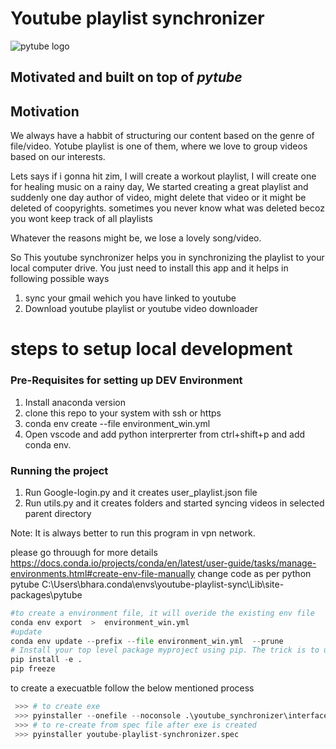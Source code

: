 
# Youtube playlist synchronizer

<img src="https://github.com/entangledcognition/youtube-playlist-syncronizer/blob/master/share.png?raw=true" alt="pytube logo" />

## Motivated and built on top of _pytube_

## Motivation

We always have a habbit of structuring our content based on the genre of file/video.
Yotube playlist is one of them, where we love to group videos based on our interests.

Lets says if i gonna hit zim, I will create a workout playlist,
I will create one for healing music on a rainy day,
We started creating a great playlist and suddenly one day author of video, might delete that video or it might be deleted of           coopyrights. sometimes you never know what was deleted becoz you wont keep track of all playlists

Whatever the reasons might be, we lose a lovely song/video.

So This youtube synchronizer helps you in synchronizing the playlist to your local computer drive.
You just need to install this app and it helps in following possible ways 
1.  sync your gmail wehich you have linked to youtube 
2.  Download youtube playlist or youtube video downloader

# steps to setup local development

### Pre-Requisites for setting up DEV Environment
1. Install anaconda version 
2. clone this repo to your system with ssh or https
3. conda env create --file environment_win.yml 
4. Open vscode and add python interprerter from ctrl+shift+p and add conda env.
    
### Running the project 
1. Run Google-login.py and it creates user_playlist.json file
2. Run utils.py and it creates folders and started syncing videos in selected parent directory 

Note: It is always better to run this program in vpn network.


please go throuugh for more details 
https://docs.conda.io/projects/conda/en/latest/user-guide/tasks/manage-environments.html#create-env-file-manually
change code as per python pytube C:\Users\bhara\.conda\envs\youtube-playlist-sync\Lib\site-packages\pytube

```python
#to create a environment file, it will overide the existing env file
conda env export  >  environment_win.yml
#update
conda env update --prefix --file environment_win.yml  --prune
# Install your top level package myproject using pip. The trick is to use the -e flag when doing the install. This way it is installed in an editable state, and all the edits made to the .py files will be automatically included in the installed package.
pip install -e .
pip freeze
```

to create a execuatble follow the below mentioned process

```python
 >>> # to create exe
 >>> pyinstaller --onefile --noconsole .\youtube_synchronizer\interfaces\youtube-playlist-synchronizer.py
 >>> # to re-create from spec file after exe is created
 >>> pyinstaller youtube-playlist-synchronizer.spec
```
